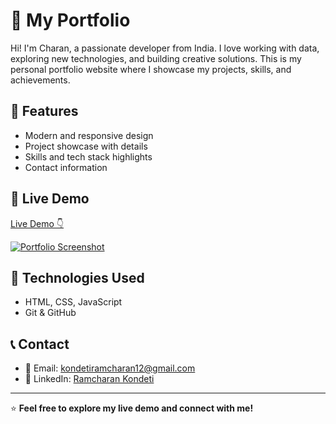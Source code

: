 # 🚀 My Portfolio

Hi! I'm Charan, a passionate developer from India. I love working with data, exploring new technologies, and building creative solutions. This is my personal portfolio website where I showcase my projects, skills, and achievements.

## 🌟 Features
- Modern and responsive design
- Project showcase with details
- Skills and tech stack highlights
- Contact information

## 🔗 Live Demo
[Live Demo 👇](https://ramcharank12.github.io/My-Portfolio-/)

[![Portfolio Screenshot](https://github.com/user-attachments/assets/ebe6522b-49ca-4760-bf2f-edf904543db6)](https://ramcharank12.github.io/My-Portfolio-/)

## 💼 Technologies Used
- HTML, CSS, JavaScript
- Git & GitHub

## 📞 Contact
- 📧 Email: [kondetiramcharan12@gmail.com](mailto:kondetiramcharan12@gmail.com)
- 💼 LinkedIn: [Ramcharan Kondeti](https://www.linkedin.com/in/ramcharankondeti/)

---

⭐ **Feel free to explore my live demo and connect with me!**
